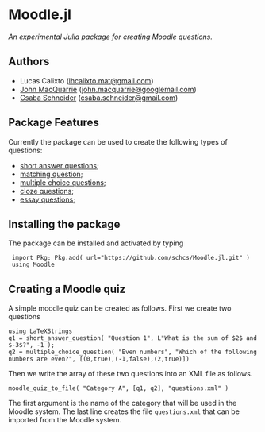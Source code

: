 # Moodle.jl
*An experimental Julia package for creating Moodle questions.*

## Authors
- Lucas Calixto (lhcalixto.mat@gmail.com)
- [John MacQuarrie](https://johnmacquarrie.github.io) (john.macquarrie@googlemail.com)
- [Csaba Schneider](https://schcs.github.io/WP) (csaba.schneider@gmail.com)


## Package Features
Currently the package can be used to create the following types of questions:
- [short answer questions](short_answer.md);
- [matching question](matching);
- [multiple choice questions](multiple_choice.md);
- [cloze questions](cloze.md);
- [essay questions](essay.md);

## Installing the package
The package can be installed and activated by typing 
```repl
 import Pkg; Pkg.add( url="https://github.com/schcs/Moodle.jl.git" )
 using Moodle
```


## Creating a Moodle quiz

A simple moodle quiz can be created as follows. First we create two questions 

```repl
using LaTeXStrings
q1 = short_answer_question( "Question 1", L"What is the sum of $2$ and $-3$?", -1 );
q2 = multiple_choice_question( "Even numbers", "Which of the following numbers are even?", [(0,true),(-1,false),(2,true)])
```

Then we write the array of these two questions into an XML file as follows.

```repl
moodle_quiz_to_file( "Category A", [q1, q2], "questions.xml" )
```
The first argument is the name of the category that will be used in the Moodle system. The last line creates the file `questions.xml` that can be imported from the Moodle system.